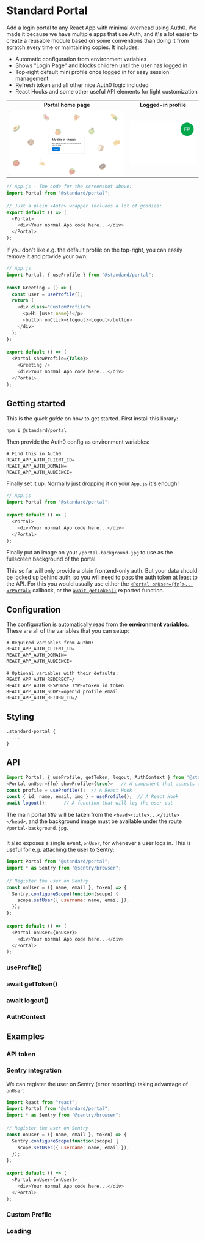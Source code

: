 # Standard Portal

Add a login portal to any React App with minimal overhead using Auth0. We made it because we have multiple apps that use Auth, and it's a lot easier to create a reusable module based on some conventions than doing it from scratch every time or maintaining copies. It includes:

- Automatic configuration from environment variables
- Shows "Login Page" and blocks children until the user has logged in
- Top-right default mini profile once logged in for easy session management
- Refresh token and all other nice Auth0 logic included
- React Hooks and some other useful API elements for light customization

<table>
  <tr>
    <th>
      Portal home page
    </th>
    <th>
      Logged-in profile
    </th>
  </tr>
  <tr>
    <td>
      <img src="./assets/home-login.jpg" width="600px" />
    </td>
    <td>
      <img src="./assets/profile.gif" width="300px" />
    </td>
  </tr>
</table>

```js
// App.js - The code for the screenshot above:
import Portal from "@standard/portal";

// Just a plain <Auth> wrapper includes a lot of goodies:
export default () => (
  <Portal>
    <div>Your normal App code here...</div>
  </Portal>
);
```

If you don't like e.g. the default profile on the top-right, you can easily remove it and provide your own:

```js
// App.js
import Portal, { useProfile } from "@standard/portal";

const Greeting = () => {
  const user = useProfile();
  return (
    <div class="CustomProfile">
      <p>Hi {user.name}!</p>
      <button onClick={logout}>Logout</button>
    </div>
  );
};

export default () => (
  <Portal showProfile={false}>
    <Greeting />
    <div>Your normal App code here...</div>
  </Portal>
);
```

## Getting started

This is the _quick guide_ on how to get started. First install this library:

```bash
npm i @standard/portal
```

Then provide the Auth0 config as environment variables:

```
# Find this in Auth0
REACT_APP_AUTH_CLIENT_ID=
REACT_APP_AUTH_DOMAIN=
REACT_APP_AUTH_AUDIENCE=
```

Finally set it up. Normally just dropping it on your `App.js` it's enough!

```js
// App.js
import Portal from "@standard/portal";

export default () => (
  <Portal>
    <div>Your normal App code here...</div>
  </Portal>
);
```

Finally put an image on your `/portal-background.jpg` to use as the fullscreen background of the portal.

This so far will only provide a plain frontend-only auth. But your data should be locked up behind auth, so you will need to pass the auth token at least to the API. For this you would usually use either the [`<Portal onUser={fn}>...</Portal>`](#portal) callback, or the [`await getToken()`](#await-gettoken) exported function.

## Configuration

The configuration is automatically read from the **environment variables**. These are all of the variables that you can setup:

```
# Required variables from Auth0:
REACT_APP_AUTH_CLIENT_ID=
REACT_APP_AUTH_DOMAIN=
REACT_APP_AUTH_AUDIENCE=

# Optional variables with their defaults:
REACT_APP_AUTH_REDIRECT=/
REACT_APP_AUTH_RESPONSE_TYPE=token id_token
REACT_APP_AUTH_SCOPE=openid profile email
REACT_APP_AUTH_RETURN_TO=/
```

## Styling

```
.standard-portal {
  ...
}
```

## API

```js
import Portal, { useProfile, getToken, logout, AuthContext } from '@standard/portal';
<Portal onUser={fn} showProfile={true}>   // A component that accepts an `onUser` function and showProfile boolean
const profile = useProfile();  // A React Hook
const { id, name, email, img } = useProfile();  // A React Hook
await logout();      // A function that will log the user out
```

The main portal _title_ will be taken from the `<head><title>...</title></head>`, and the background image must be available under the route `/portal-background.jpg`.

### <Portal />

It also exposes a single event, `onUser`, for whenever a user logs in. This is useful for e.g. attaching the user to Sentry:

```js
import Portal from "@standard/portal";
import * as Sentry from "@sentry/browser";

// Register the user on Sentry
const onUser = ({ name, email }, token) => {
  Sentry.configureScope(function(scope) {
    scope.setUser({ username: name, email });
  });
};

export default () => (
  <Portal onUser={onUser}>
    <div>Your normal App code here...</div>
  </Portal>
);
```

### useProfile()

### await getToken()

### await logout()

### AuthContext

## Examples

### API token

### Sentry integration

We can register the user on Sentry (error reporting) taking advantage of `onUser`:

```js
import React from "react";
import Portal from "@standard/portal";
import * as Sentry from "@sentry/browser";

// Register the user on Sentry
const onUser = ({ name, email }, token) => {
  Sentry.configureScope(function(scope) {
    scope.setUser({ username: name, email });
  });
};

export default () => (
  <Portal onUser={onUser}>
    <div>Your normal App code here...</div>
  </Portal>
);
```

### Custom Profile

### Loading
